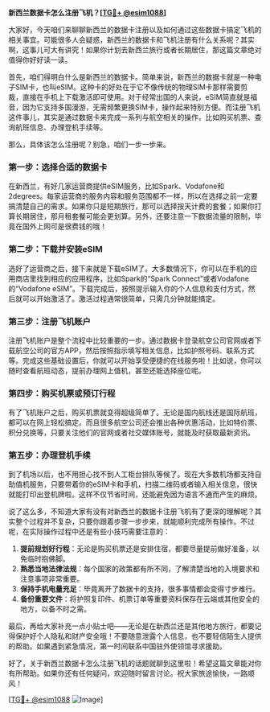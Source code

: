 **新西兰数据卡怎么注册飞机？[[TG💪+ @esim1088](https://t.me/s/esim1088)]**

大家好，今天咱们来聊聊新西兰的数据卡注册以及如何通过这些数据卡搞定飞机的相关事宜。可能很多人会疑惑，新西兰的数据卡和飞机注册有什么关系呢？其实啊，这事儿可大有讲究！如果你计划去新西兰旅行或者长期居住，那这篇文章绝对值得你好好读一读。

首先，咱们得明白什么是新西兰的数据卡。简单来说，新西兰的数据卡就是一种电子SIM卡，也叫eSIM。这种卡的好处在于它不像传统的物理SIM卡那样需要剪裁，直接在手机上下载激活即可使用。对于经常出国的人来说，eSIM简直就是福音，因为它支持多国漫游，无需频繁更换SIM卡，操作起来特别方便。而注册飞机这件事儿，其实是通过数据卡来完成一系列与航空相关的操作，比如购买机票、查询航班信息、办理登机手续等。

那么，具体该怎么注册呢？别急，咱们一步一步来。

### 第一步：选择合适的数据卡

在新西兰，有好几家运营商提供eSIM服务，比如Spark、Vodafone和2degrees。每家运营商的服务内容和服务范围都不一样，所以在选择之前一定要搞清楚自己的需求。如果你只是短期旅行，那可以选择按天计费的套餐；如果你打算长期居住，那月租套餐可能会更划算。另外，还要注意一下数据流量的限制，毕竟在国外上网可是很费钱的哦！

### 第二步：下载并安装eSIM

选好了运营商之后，接下来就是下载eSIM了。大多数情况下，你可以在手机的应用商店里找到相应的应用程序，比如Spark的“Spark Connect”或者Vodafone的“Vodafone eSIM”。下载完成后，按照提示输入你的个人信息和支付方式，然后就可以开始激活了。激活过程通常很简单，只需几分钟就能搞定。

### 第三步：注册飞机账户

注册飞机账户是整个流程中比较重要的一步。通过数据卡登录航空公司官网或者下载航空公司的官方APP，然后按照指示填写相关信息，比如护照号码、联系方式等。完成这些基础设置后，你就可以开始享受便捷的在线服务啦！比如说，你可以随时查看航班动态，提前办理网上值机，甚至还能选择座位呢。

### 第四步：购买机票或预订行程

有了飞机账户之后，购买机票就变得超级简单了。无论是国内航线还是国际航班，都可以在网上轻松搞定。而且很多航空公司还会推出各种优惠活动，比如特价票、积分兑换等，只要关注他们的官网或者社交媒体账号，就能及时获取最新资讯。

### 第五步：办理登机手续

到了机场以后，也不用担心找不到人工柜台排队等候了。现在大多数机场都支持自助值机服务，只要带着你的eSIM卡和手机，扫描二维码或者输入相关信息，很快就能打印出登机牌啦。这样不仅节省时间，还能避免因为语言不通而产生的麻烦。

说了这么多，不知道大家有没有对新西兰的数据卡注册飞机有了更深的理解呢？其实整个过程并不复杂，只要你跟着步骤一步步来，就能顺利完成所有操作。不过呢，在实际操作过程中还是有些小技巧需要注意的：

1. **提前规划好行程**：无论是购买机票还是安排住宿，都要尽量提前做好准备，以免临时抱佛脚。
2. **熟悉当地法律法规**：每个国家的政策都有所不同，了解清楚当地的入境要求和注意事项非常重要。
3. **保持手机电量充足**：毕竟离开了数据卡的支持，很多事情都会变得寸步难行。
4. **备份重要文件**：将护照复印件、机票订单等重要资料保存在云端或其他安全的地方，以备不时之需。

最后，再给大家补充一点小贴士吧——无论是在新西兰还是其他地方旅行，都要记得保护好个人隐私和财产安全哦！不要随意泄露个人信息，也不要轻信陌生人提供的帮助。如果遇到紧急情况，第一时间联系中国驻外使领馆寻求援助。

好了，关于新西兰数据卡怎么注册飞机的话题就聊到这里啦！希望这篇文章能对你有所帮助。如果你还有任何疑问，欢迎随时留言讨论。祝大家旅途愉快，一路顺风！

[[TG💪+ @esim1088](https://t.me/s/esim1088) ![Image](https://i.postimg.cc/4NQfJmqS/Snipaste-2025-05-13-00-14-12.png)]